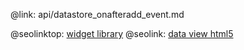 @link: api/datastore_onafteradd_event.md

@seolinktop: [widget library](https://webix.com)
@seolink: [data view html5](https://webix.com/widget/dataview/)